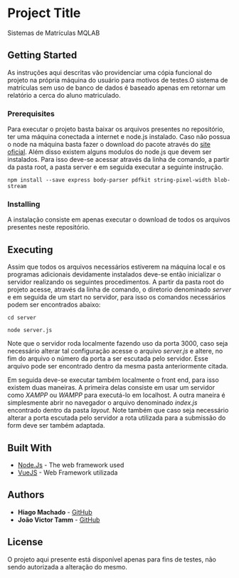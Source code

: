 # Project Title

Sistemas de Matrículas MQLAB

## Getting Started

As instruções aqui descritas vão providenciar uma cópia funcional do projeto na própria máquina do usuário para motivos de testes.O sistema de matrículas sem uso de banco de dados é baseado apenas em retornar um relatório a cerca do aluno matriculado.

### Prerequisites

Para executar o projeto basta baixar os arquivos presentes no repositório, ter uma máquina conectada a internet e node.js instalado. Caso não possua o node na máquina basta fazer o download do pacote através do [site oficial](https://nodejs.org/en/). Além disso existem alguns modulos do node.js que devem ser instalados. Para isso deve-se acessar através da linha de comando, a partir da pasta root, a pasta server e em seguida executar a seguinte instrução. 

```
npm install --save express body-parser pdfkit string-pixel-width blob-stream
```

### Installing

A instalação consiste em apenas executar o download de todos os arquivos presentes neste repositório.

## Executing

Assim que todos os arquivos necessários estiverem na máquina local e os programas adicionais devidamente instalados deve-se então inicializar o servidor realizando os seguintes procedimentos. A partir da pasta root do projeto acesse, através da linha de comando, o diretorio denominado *server* e em seguida de um start no servidor, para isso os comandos necessários podem ser encontrados abaixo:

```
cd server

node server.js
```
Note que o servidor roda localmente fazendo uso da porta 3000, caso seja necessário alterar tal configuração acesse o arquivo *server.js* e altere, no fim do arquivo o número da porta a ser escutada pelo servidor. Esse arquivo pode ser encontrado dentro da mesma pasta anteriormente citada.

Em seguida deve-se executar também localmente o front end, para isso existem duas maneiras. A primeira delas consiste em usar um servidor como *XAMPP* ou *WAMPP* para executá-lo em localhost. A outra maneira é simplesmente abrir no navegador o arquivo denominado *index.js* encontrado dentro da pasta *layout*. Note também que caso seja necessário alterar a porta escutada pelo servidor a rota utilizada para a submissão do form deve ser também adaptada.

## Built With

* [Node.Js](https://nodejs.org/en/) - The web framework used
* [VueJS](https://vuejs.org/) - Web Framework utilizada

## Authors

* **Hiago Machado**    - [GitHub](https://github.com/HiagoMachado777/)
* **João Victor Tamm** - [GitHub](https://github.com/jvtamm)

## License

O projeto aqui presente está disponível apenas para fins de testes, não sendo autorizada a alteração do mesmo.


